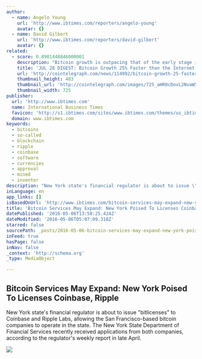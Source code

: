 ```yaml
---
author:
  - name: Angelo Young
    url: 'http://www.ibtimes.com/reporters/angelo-young'
    avatar: {}
  - name: David Gilbert
    url: 'http://www.ibtimes.com/reporters/david-gilbert'
    avatar: {}
related:
  - score: 0.8901448846000001
    description: "Bitcoin growth is outpacing that of the early stage internet by almost 25%; an Estonian Angel List service will utilize Bitcoin's blockchain to secure its marketplace, and more top stories for July 28. In terms of investment, Bitcoin growth is outpacing that of the early stage internet by almost 25%, according to the latest figures compiled by IB Times UK."
    title: 'JUL 28 DIGEST: Bitcoin Growth 25% Faster than the Internet in 90s; Estonian Angel List Service Secures Marketplace with BTC Blockchain'
    url: 'http://cointelegraph.com/news/114992/bitcoin-growth-25-faster-than-the-internet-in-90s-estonian-angel-list-service-secures-marketplace-with-btc-blockchain'
    thumbnail_height: 483
    thumbnail_url: 'http://cointelegraph.com/images/725_aHR0cDovL2NvaW50ZWxlZ3JhcGguY29tL3N0b3JhZ2UvdXBsb2Fkcy92aWV3Lzk5MTkyNTk1NTE2YTJkMjFlYzE5NmJlZDM2MjYyNDQ1LnBuZw==.jpg'
    thumbnail_width: 725
publisher:
  url: 'http://www.ibtimes.com'
  name: International Business Times
  favicon: 'http://s1.ibtimes.com/sites/www.ibtimes.com/themes/us_ibtimes/favicon.ico'
  domain: www.ibtimes.com
keywords:
  - bitcoins
  - so-called
  - blockchain
  - ripple
  - coinbase
  - software
  - currencies
  - approval
  - mined
  - inventor
description: "New York state's financial regulator is about to issue \"bitlicenses\" to Coinbase and Ripple Labs, allowing the San Francisco-based bitcoin companies to operate in the state. The New York State Department of Financial Services recently received applications from both companies, according to the regulator's weekly report in late April."
inLanguage: en
app_links: []
isBasedOnUrl: 'http://www.ibtimes.com/bitcoin-services-may-expand-new-york-poised-licenses-coinbase-ripple-2364909'
title: 'Bitcoin Services May Expand: New York Poised To Licenses Coinbase, Ripple'
datePublished: '2016-05-06T13:58:25.424Z'
dateModified: '2016-05-06T05:07:09.318Z'
starred: false
sourcePath: _posts/2016-05-06-bitcoin-services-may-expand-new-york-poised-to-licenses-coi.md
inFeed: true
hasPage: false
inNav: false
_context: 'http://schema.org'
_type: MediaObject

---
```

<article style=""><h1>Bitcoin Services May Expand: New York Poised To Licenses Coinbase, Ripple</h1><p>New York state's financial regulator is about to issue "bitlicenses" to Coinbase and Ripple Labs, allowing the San Francisco-based bitcoin companies to operate in the state. The New York State Department of Financial Services recently received applications from both companies, according to the regulator's weekly report in late April.</p><img src="http://s1.ibtimes.com/sites/www.ibtimes.com/files/2016/05/05/bitcoin-licenses-new-york.jpg" /></article>